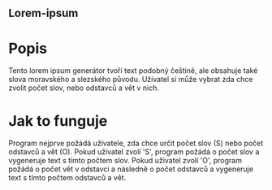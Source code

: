 ## Lorem-ipsum

# Popis
Tento lorem ipsum generátor tvoří text podobný češtině, ale obsahuje také slova moravského a slezského původu.
Užívatel si může vybrat zda chce zvolit počet slov, nebo odstavců a vět v nich.

# Jak to funguje
Program nejprve požádá uživatele, zda chce určit počet slov (S) nebo počet odstavců a vět (O). 
Pokud uživatel zvolí 'S', program požádá o počet slov a vygeneruje text s tímto počtem slov. 
Pokud uživatel zvolí 'O', program požádá o počet vět v odstavci a následně o počet odstavců a vygeneruje text s tímto počtem odstavců a vět.
